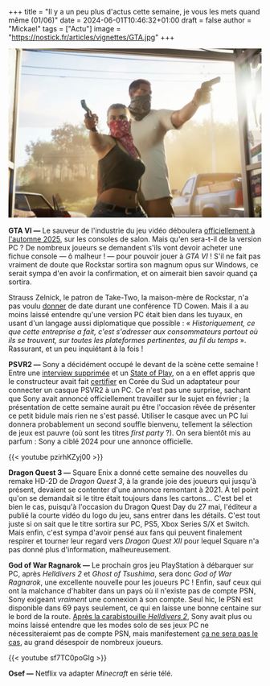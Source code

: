 +++
title = "Il y a un peu plus d'actus cette semaine, je vous les mets quand même (01/06)"
date = 2024-06-01T10:46:32+01:00
draft = false
author = "Mickael"
tags = ["Actu"]
image = "https://nostick.fr/articles/vignettes/GTA.jpg"
+++

![GTA VI](GTA.png "On veut GTA VI sur PC, et TOUT D'SUITE !")

**GTA VI —** Le sauveur de l'industrie du jeu vidéo déboulera [officiellement à l'automne 2025](https://nostick.fr/articles/2024/mai/1605-gta-vi-cest-pour-lautomne-2025/), sur les consoles de salon. Mais qu'en sera-t-il de la version PC ? De nombreux joueurs se demandent s'ils vont devoir acheter une fichue console — ô malheur ! — pour pouvoir jouer à *GTA VI* ! S'il ne fait pas vraiment de doute que Rockstar sortira son magnum opus sur Windows, ce serait sympa d'en avoir la confirmation, et on aimerait bien savoir quand ça sortira.

Strauss Zelnick, le patron de Take-Two, la maison-mère de Rockstar, n'a pas voulu [donner](https://www.videogameschronicle.com/news/take-two-discusses-decision-not-to-announce-grand-theft-auto-6-for-pc/) de date durant une conférence TD Cowen. Mais il a au moins laissé entendre qu'une version PC était bien dans les tuyaux, en usant d'un langage aussi diplomatique que possible : « *Historiquement, ce que cette entreprise a fait, c'est s'adresser aux consommateurs partout où ils se trouvent, sur toutes les plateformes pertinentes, au fil du temps* ». Rassurant, et un peu inquiétant à la fois !

**PSVR2 —** Sony a décidément occupé le devant de la scène cette semaine ! Entre une [interview supprimée](https://nostick.fr/articles/2024/mai/2905-ivre-sony-invente-declarations-neil-druckmann/) et un [State of Play](https://nostick.fr/articles/2024/mai/3105-sony-paquet-pc/), on a en effet appris que le constructeur avait fait [certifier](https://x.com/SadlyItsBradley/status/1795734108058042709) en Corée du Sud un adaptateur pour connecter un casque PSVR2 à un PC. Ce n'est pas une surprise, sachant que Sony avait annoncé officiellement travailler sur le sujet en février ; la présentation de cette semaine aurait pu être l'occasion rêvée de présenter ce petit bidule mais rien ne s'est passé. Utiliser le casque avec un PC lui donnera probablement un second souffle bienvenu, tellement la sélection de jeux est pauvre (où sont les titres *first party* ?). On sera bientôt mis au parfum : Sony a ciblé 2024 pour une annonce officielle.

{{< youtube pzirhKZyj00 >}} 

**Dragon Quest 3 —** Square Enix a donné cette semaine des nouvelles du remake HD-2D de *Dragon Quest 3*, à la grande joie des joueurs qui jusqu'à présent, devaient se contenter d'une annonce remontant à 2021. À tel point qu'on se demandait si le titre était toujours dans les cartons… C'est bel et bien le cas, puisqu'à l'occasion du Dragon Quest Day du 27 mai, l'éditeur a publié la courte vidéo du logo du jeu, sans entrer dans les détails. C'est tout juste si on sait que le titre sortira sur PC, PS5, Xbox Series S/X et Switch. Mais enfin, c'est sympa d'avoir pensé aux fans qui peuvent finalement respirer et tourner leur regard vers *Dragon Quest XII* pour lequel Square n'a pas donné plus d'information, malheureusement.

**God of War Ragnarok —** Le prochain gros jeu PlayStation à débarquer sur PC, après *Helldivers 2* et *Ghost of Tsushima*, sera donc *God of War Ragnarok*, une excellente nouvelle pour les joueurs PC ! Enfin, sauf ceux qui ont la malchance d'habiter dans un pays où il n'existe pas de compte PSN, Sony exigeant *vraiment* une connexion à son compte. Seul hic, le PSN est disponible dans 69 pays seulement, ce qui en laisse une bonne centaine sur le bord de la route. [Après la carabistouille *Helldivers 2*](https://nostick.fr/articles/2024/mai/0505-sony-fait-plonger-helldivers-2-en-enfer/), Sony avait plus ou moins laissé entendre que les modes solo de ses jeux PC ne nécessiteraiemt pas de compte PSN, mais manifestement [ça ne sera pas le cas](https://x.com/thexpaw/status/1796433659370848555), au grand désespoir de nombreux joueurs.

{{< youtube sf7TC0poGlg >}}

**Osef —** Netflix va adapter *Minecraft* en série télé.